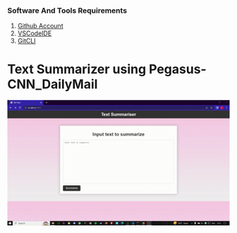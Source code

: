 ### Software And Tools Requirements

1. [Github Account](https://github.com)
2. [VSCodeIDE](https://code.visualstudio.com/)
3. [GitCLI](https://git-scm.com/book/en/v2/Getting-Started-The-Command-Line)

# Text Summarizer using Pegasus-CNN_DailyMail



![](https://github.com/Lak2k1/Text-Summarizer/blob/main/text-summary.gif)
